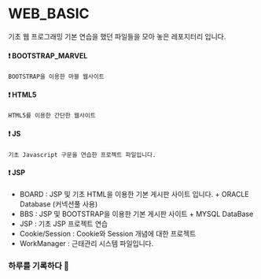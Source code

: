 # WEB_BASIC
기초 웹 프로그래밍 기본 연습을 했던 파일들을 모아 놓은 레포지터리 입니다.

#### :exclamation: BOOTSTRAP_MARVEL
    BOOTSTRAP을 이용한 마블 웹사이트

#### :exclamation: HTML5
    HTML5를 이용한 간단한 웹사이트

#### :exclamation: JS
    기초 Javascript 구문을 연습한 프로젝트 파일입니다.

#### :exclamation: JSP
* BOARD : JSP 및 기초 HTML을 이용한 기본 게시판 사이트 입니다. + ORACLE   Database (커넥션풀 사용)
* BBS : JSP 및 BOOTSTRAP을 이용한 기본 게시판 사이트 + MYSQL DataBase
* JSP : 기초 JSP 프로젝트 연습
* Cookie/Session : Cookie와 Session 개념에 대한 프로젝트
* WorkManager : 근태관리 시스템 파일입니다.


### 하루를 기록하다 :feet:
